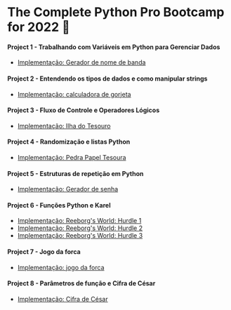 <h1> The Complete Python Pro Bootcamp for 2022 🐍 </h1>

#### Project 1 - Trabalhando com Variáveis em Python para Gerenciar Dados

- [Implementação: Gerador de nome de banda](https://github.com/arlindo10/Python-Projects-/tree/main/Project%2001/Gerador%20de%20nome%20de%20banda)

#### Project 2 -  Entendendo os tipos de dados e como manipular strings

- [Implementação: calculadora de gorjeta](https://github.com/arlindo10/Python-Projects-/tree/main/Project%2002/Calculadora%20de%20Gorjeta)

#### Project 3 - Fluxo de Controle e Operadores Lógicos

- [Implementação: Ilha do Tesouro](https://github.com/arlindo10/Python-Projects-/tree/main/Project%2003/Ilha%20do%20Tesouro)

#### Project 4 - Randomização e listas Python

- [Implementação: Pedra Papel Tesoura](https://github.com/arlindo10/Python-Projects-/tree/main/Project%2004/Pedra%20Papel%20Tesoura)

#### Project 5 - Estruturas de repetição em Python

- [Implementação: Gerador de senha ](https://github.com/arlindo10/Python-Projects-/tree/main/Project%2005/Gerador%20de%20Senha)

<h4> Project 6 - Funções Python e Karel </h4>

* [Implementação: Reeborg's World: Hurdle 1](https://github.com/arlindo10/Python-Projects-/blob/main/Project%2006/ReeborgsWorldHurdle1/main.py)
* [Implementação: Reeborg's World: Hurdle 2](https://github.com/arlindo10/Python-Projects-/tree/main/Project%2006/ReeborgsWorldHurdle2)
* [Implementação: Reeborg's World: Hurdle 3](https://github.com/arlindo10/Python-Projects-/tree/main/Project%2006/ReeborgsWorldHurdle3)

<h4>Project 7 - Jogo da forca </h4>

* [Implementação: jogo da forca]()

<h4>Project 8 - Parâmetros de função e Cifra de César</h4>

- [Implementação: Cifra de César]()
